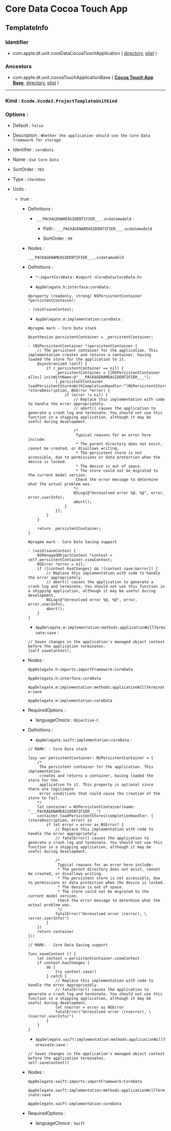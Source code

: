 # Core Data Cocoa Touch App

## TemplateInfo

### Identifier

- com.apple.dt.unit.coreDataCocoaTouchApplication ( [directory](/Applications/Xcode.app/Contents/Developer/Platforms/iPhoneOS.platform/Developer/Library/Xcode/Templates/Project%20Templates/iOS/Application/Core%20Data%20Cocoa%20Touch%20App.xctemplate), [plist](/Applications/Xcode.app/Contents/Developer/Platforms/iPhoneOS.platform/Developer/Library/Xcode/Templates/Project%20Templates/iOS/Application/Core%20Data%20Cocoa%20Touch%20App.xctemplate/TemplateInfo.plist) )

### Ancestors

- com.apple.dt.unit.cocoaTouchApplicationBase ( [**Cocoa Touch App Base**](Cocoa%20Touch%20App%20Base.md), [directory](/Applications/Xcode.app/Contents/Developer/Platforms/iPhoneOS.platform/Developer/Library/Xcode/Templates/Project%20Templates/iOS/Application/Cocoa%20Touch%20App%20Base.xctemplate), [plist](/Applications/Xcode.app/Contents/Developer/Platforms/iPhoneOS.platform/Developer/Library/Xcode/Templates/Project%20Templates/iOS/Application/Cocoa%20Touch%20App%20Base.xctemplate/TemplateInfo.plist) )

---

### Kind : `Xcode.Xcode3.ProjectTemplateUnitKind`

### Options : 

- Default : `false`

- Description : `Whether the application should use the Core Data framework for storage`

- Identifier : `coreData`

- Name : `Use Core Data`

- SortOrder : `YES`

- Type : `checkbox`

- Units : 

	- true : 

		- Definitions : 

			- `___PACKAGENAMEASIDENTIFIER___.xcdatamodeld` : 

				- Path : `___PACKAGENAMEASIDENTIFIER___.xcdatamodeld`

				- SortOrder : `99`

		- Nodes : 

			`___PACKAGENAMEASIDENTIFIER___.xcdatamodeld`

		- Definitions : 

			- `*:importCoreData` : `#import <CoreData/CoreData.h>
`

			- `AppDelegate.h:interface:coreData` : 

			```
			@property (readonly, strong) NSPersistentContainer *persistentContainer;
			
			- (void)saveContext;
			
			```

			- `AppDelegate.m:implementation:coreData` : 

			```
			#pragma mark - Core Data stack
			
			@synthesize persistentContainer = _persistentContainer;
			
			- (NSPersistentContainer *)persistentContainer {
			    // The persistent container for the application. This implementation creates and returns a container, having loaded the store for the application to it.
			    @synchronized (self) {
			        if (_persistentContainer == nil) {
			            _persistentContainer = [[NSPersistentContainer alloc] initWithName:@"___PACKAGENAMEASIDENTIFIER___"];
			            [_persistentContainer loadPersistentStoresWithCompletionHandler:^(NSPersistentStoreDescription *storeDescription, NSError *error) {
			                if (error != nil) {
			                    // Replace this implementation with code to handle the error appropriately.
			                    // abort() causes the application to generate a crash log and terminate. You should not use this function in a shipping application, although it may be useful during development.
			                    
			                    /*
			                     Typical reasons for an error here include:
			                     * The parent directory does not exist, cannot be created, or disallows writing.
			                     * The persistent store is not accessible, due to permissions or data protection when the device is locked.
			                     * The device is out of space.
			                     * The store could not be migrated to the current model version.
			                     Check the error message to determine what the actual problem was.
			                    */
			                    NSLog(@"Unresolved error %@, %@", error, error.userInfo);
			                    abort();
			                }
			            }];
			        }
			    }
			    
			    return _persistentContainer;
			}
			
			#pragma mark - Core Data Saving support
			
			- (void)saveContext {
			    NSManagedObjectContext *context = self.persistentContainer.viewContext;
			    NSError *error = nil;
			    if ([context hasChanges] && ![context save:&error]) {
			        // Replace this implementation with code to handle the error appropriately.
			        // abort() causes the application to generate a crash log and terminate. You should not use this function in a shipping application, although it may be useful during development.
			        NSLog(@"Unresolved error %@, %@", error, error.userInfo);
			        abort();
			    }
			}
			
			```

			- `AppDelegate.m:implementation:methods:applicationWillTerminate:save` : 

			```
			// Saves changes in the application's managed object context before the application terminates.
			[self saveContext];
			
			```

		- Nodes : 

			`AppDelegate.h:imports:importFramework:CoreData`

			`AppDelegate.h:interface:coreData`

			`AppDelegate.m:implementation:methods:applicationWillTerminate:save`

			`AppDelegate.m:implementation:coreData`

		- RequiredOptions : 

			- languageChoice : `Objective-C`

		- Definitions : 

			- `AppDelegate.swift:implementation:coreData` : 

			```
			// MARK: - Core Data stack
			
			lazy var persistentContainer: NSPersistentContainer = {
			    /*
			     The persistent container for the application. This implementation
			     creates and returns a container, having loaded the store for the
			     application to it. This property is optional since there are legitimate
			     error conditions that could cause the creation of the store to fail.
			    */
			    let container = NSPersistentContainer(name: "___PACKAGENAMEASIDENTIFIER___")
			    container.loadPersistentStores(completionHandler: { (storeDescription, error) in
			        if let error = error as NSError? {
			            // Replace this implementation with code to handle the error appropriately.
			            // fatalError() causes the application to generate a crash log and terminate. You should not use this function in a shipping application, although it may be useful during development.
			             
			            /*
			             Typical reasons for an error here include:
			             * The parent directory does not exist, cannot be created, or disallows writing.
			             * The persistent store is not accessible, due to permissions or data protection when the device is locked.
			             * The device is out of space.
			             * The store could not be migrated to the current model version.
			             Check the error message to determine what the actual problem was.
			             */
			            fatalError("Unresolved error \(error), \(error.userInfo)")
			        }
			    })
			    return container
			}()
			
			// MARK: - Core Data Saving support
			
			func saveContext () {
			    let context = persistentContainer.viewContext
			    if context.hasChanges {
			        do {
			            try context.save()
			        } catch {
			            // Replace this implementation with code to handle the error appropriately.
			            // fatalError() causes the application to generate a crash log and terminate. You should not use this function in a shipping application, although it may be useful during development.
			            let nserror = error as NSError
			            fatalError("Unresolved error \(nserror), \(nserror.userInfo)")
			        }
			    }
			}
			
			```

			- `AppDelegate.swift:implementation:methods:applicationWillTerminate:save` : 

			```
			// Saves changes in the application's managed object context before the application terminates.
			self.saveContext()
			
			```

		- Nodes : 

			`AppDelegate.swift:imports:importFramework:CoreData`

			`AppDelegate.swift:implementation:methods:applicationWillTerminate:save`

			`AppDelegate.swift:implementation:coreData`

		- RequiredOptions : 

			- languageChoice : `Swift`